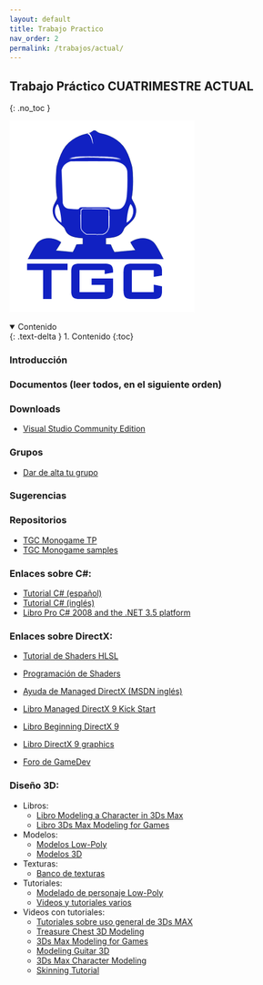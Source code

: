 ```yaml
---
layout: default
title: Trabajo Practico
nav_order: 2
permalink: /trabajos/actual/
---
```

## Trabajo Práctico CUATRIMESTRE ACTUAL
{: .no_toc }

![Logo](/images/robotgc.png)

<details open markdown="block">
  <summary>
    Contenido
  </summary>
  {: .text-delta }
1. Contenido
{:toc}
</details>

### Introducción

### Documentos (leer todos, en el siguiente orden)
<!-- TODO: Escribir sobre el TP en MONOGAME! -->
<!-- * [Enunciado del Trabajo Práctico](https://drive.google.com/open?id=10_9YngZLLZzIyVjXMp61XSO1rYHBJRgFBm-CUNm2vdw) -->
<!-- * [Guía de TGC framework](https://drive.google.com/open?id=1zeM7PZKPU-v5EufukBtf3OeyI7dCSuoGhdn0DqgPUuk) -->
<!-- * [Guía de MeshCreator](https://drive.google.com/file/d/0B-mVMTBAay-gMnBGMFJFdnQ3WTg/edit?usp=sharing) (Actualizado en 25/03/2014) -->
<!-- * [Guía de 3Ds Max](https://docs.google.com/file/d/0B-mVMTBAay-gY1ZkejFCeFdkMlU/edit?usp=sharing) (Actualizado en 17/03/2013) -->
<!-- * [Guía de exportador de SketchUp](https://drive.google.com/file/d/0BxUJZewaWJ7mTkluTjI0ZEMzTTg/view?usp=sharing) (Actualizado en 01/08/2015) -->
<!-- * [Guía de TerrainEditor](https://docs.google.com/file/d/0B-mVMTBAay-gMC13dWNCemtSeUU/edit?usp=sharing) (Actualizado en 19/08/2013) -->
<!-- * [Guía para la VM](https://drive.google.com/open?id=12N1LkUitgn6flJ4YKlcFQNeo9NjX7TTnsAps8SVEE0U) (Actualizado en 04/04/2016) -->

### Downloads

<!-- * [TGC Viewer](https://github.com/tgc-utn/tgc-viewer/releases) (Ejemplos) -->
<!-- * [DirectX SDK](https://www.microsoft.com/en-us/download/details.aspx?displaylang=en&id=6812) (última versión Junio 2010, 570 mb.) -->
* [Visual Studio Community Edition](https://visualstudio.microsoft.com/vs/community/)
<!-- * [3Ds Max](https://www.autodesk.com/education/free-software/3ds-max) (Academic version) -->
<!-- * [SketchUp](https://www.sketchup.com/) -->
<!-- * [Exportador de SketchUp](https://drive.google.com/file/d/0BxUJZewaWJ7mWk5wLTIzcUZJSWc/view?usp=sharing) (beta) -->

### Grupos

* [Dar de alta tu grupo](https://goo.gl/forms/vfrmvII1t4Q5yulu1)

### Sugerencias

<!-- * Subir sugerencias o bugs sobre el Framework: [Aquí](https://github.com/tgc-utn/tgc-viewer/issues) -->

### Repositorios

* [TGC Monogame TP](https://github.com/tgc-utn/tgc-monogame-tp)
* [TGC Monogame samples](https://github.com/tgc-utn/tgc-monogame-samples)

### Enlaces sobre C#:

* [Tutorial C# (español)](http://www.devjoker.com/asp/~/gru/Tutorial-C/TUCS/Tutorial-C.aspx)
* [Tutorial C# (inglés)](http://www.java2s.com/Tutorial/CSharp/CatalogCSharp.htm)
* [Libro Pro C# 2008 and the .NET 3.5 platform](http://books.google.com/books?id=VGT1_UJzjM0C&printsec=frontcover&dq=c%23+pro&hl=es&ei=r4VgTKCfHYK78gb45py2DQ&sa=X&oi=book_result&ct=result&resnum=1&ved=0CCsQ6AEwAA#v=onepage&q&f=false)

### Enlaces sobre DirectX:

* [Tutorial de Shaders HLSL](http://rbwhitaker.wikidot.com/hlsl-tutorials)
* [Programación de Shaders](https://docs.microsoft.com/es-es/windows/desktop/direct3dhlsl/dx-graphics-hlsl-writing-shaders-9)

* [Ayuda de Managed DirectX (MSDN inglés)](https://docs.microsoft.com/en-us/previous-versions/windows/desktop/bb318658(v=vs.85))
* [Libro Managed DirectX 9 Kick Start](https://books.google.com.ar/books?id=8Y4VrGBtGM8C&lpg=PP1&dq=Managed%20DirectX%209%20Kick%20Start&hl=es&pg=PP1#v=onepage&q&f=false)
* [Libro Beginning DirectX 9](http://read.pudn.com/downloads40/ebook/138617/[Beginning.DirectX.9.0].Beginning.DirectX.9.pdf)
* [Libro DirectX 9 graphics](http://books.google.com/books?id=CE-nxZ2JfS8C&printsec=frontcover&dq=directx+9&hl=es&ei=vYRgTMW4OMO88ga5irHCDQ&sa=X&oi=book_result&ct=result&resnum=2&ved=0CC0Q6AEwAQ#v=onepage&q&f=false)

* [Foro de GameDev](http://www.gamedev.net/index)

### Diseño 3D:

* Libros:
  * [Libro Modeling a Character in 3Ds Max](http://books.google.com.ar/books?id=w_KLe1AylhEC&printsec=frontcover&dq=3d+max+character&hl=es&ei=hAdWTNOVFIK78gbazaHABA&sa=X&oi=book_result&ct=result&resnum=1&ved=0CC8Q6AEwAA#v=onepage&q=3d%20max%20character&f=false)
  * [Libro 3Ds Max Modeling for Games](https://books.google.com.ar/books?id=G7cgPVJ06nMC&lpg=PR3&dq=3d%20max%20character&hl=es&pg=PR3#v=onepage&q=3d%20max%20character&f=false)
* Modelos:
  * [Modelos Low-Poly](http://www.artist-3d.com/free_3d_models/index.php)
  * [Modelos 3D](https://www.highend3d.com/downloads)
* Texturas:
  * [Banco de texturas](https://www.textures.com/library)
* Tutoriales:
  * [Modelado de personaje Low-Poly](https://3dtotal.com/tutorials/t/low-poly-character-modeling-and-texturing-athey-nansel-moravetz-model-man-low-poly)
  * [Videos y tutoriales varios](http://www.poopinmymouth.com/#tutorials)
* Videos con tutoriales:
  * [Tutoriales sobre uso general de 3Ds MAX](https://www.youtube.com/view_play_list?p=A12BF2F8CC489A50)
  * [Treasure Chest 3D Modeling](https://youtu.be/EP-hC31eCYw)
  * [3Ds Max Modeling for Games](http://www.youtube.com/watch?v=zA3zngtUbsU)
  * [Modeling Guitar 3D](https://youtu.be/FjEBueXCBNQ)
  * [3Ds Max Character Modeling](https://youtu.be/1NWHUOvo69w)
  * [Skinning Tutorial](https://youtu.be/gcHeHv3i7oY)

